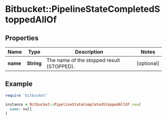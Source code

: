 # Bitbucket::PipelineStateCompletedStoppedAllOf

## Properties

| Name | Type | Description | Notes |
| ---- | ---- | ----------- | ----- |
| **name** | **String** | The name of the stopped result (STOPPED). | [optional] |

## Example

```ruby
require 'bitbucket'

instance = Bitbucket::PipelineStateCompletedStoppedAllOf.new(
  name: null
)
```

